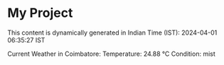 # My Project

This content is dynamically generated in Indian Time (IST): 2024-04-01 06:35:27 IST


Current Weather in Coimbatore:
Temperature: 24.88 °C
Condition: mist
